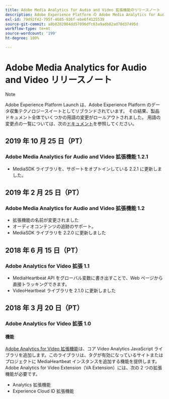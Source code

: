 ```yaml
---
title: Adobe Media Analytics for Audio and Video 拡張機能のリリースノート
description: Adobe Experience Platform の Adobe Media Analytics for Audio and Video タグ拡張機能に関する最新のリリースノートです。
exl-id: 79d92f42-795f-4685-926f-ebe6f4125539
source-git-commit: a8b0282004dd57096dfc63a9adb82ad70d37495d
workflow-type: tm+mt
source-wordcount: '199'
ht-degree: 100%

---
```


# Adobe Media Analytics for Audio and Video リリースノート

>[!NOTE]
>
>Adobe Experience Platform Launch は、Adobe Experience Platform のデータ収集テクノロジースイートとしてリブランドされています。 その結果、製品ドキュメント全体でいくつかの用語の変更がロールアウトされました。 用語の変更点の一覧については、次の[ドキュメント](../../../term-updates.md)を参照してください。

## 2019 年 10 月 25 日（PT）

### Adobe Media Analytics for Audio and Video 拡張機能 1.2.1

* MediaSDK ライブラリを、サポートをオプトインしている 2.2.1 に更新しました。

## 2019 年 2 月 25 日（PT）

### Adobe Media Analytics for Audio and Video 拡張機能 1.2

* 拡張機能の名前が変更されました
* オーディオコンテンツの追跡のサポート。
* MediaSDK ライブラリを 2.2.0 に更新しました

## 2018 年 6 月 15 日（PT）

### Adobe Analytics for Video 拡張 1.1

* MediaHeartbeat API をグローバル変数に書き出すことで、Web ページから直接トラッキングできます。
* VideoHeartbeat ライブラリを 2.1.0 に更新しました

## 2018 年 3 月 20 日（PT）

### Adobe Analytics for Video 拡張 1.0

#### **機能**

[Adobe Analytics for Video 拡張機能](../media-analytics/overview.md)は、コア Video Analytics JavaScript ライブラリを追加します。このライブラリは、タグが有効になっているサイトまたはプロジェクトに MediaHeartbeat インスタンスを追加する機能を提供します。Adobe Analytics for Video Extension（VA Extension）には、次の 2 つの拡張機能が必要です。

* Analytics 拡張機能
* Experience Cloud ID 拡張機能
